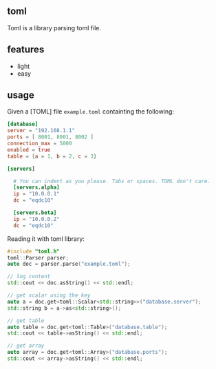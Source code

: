 ## toml
Toml is a library parsing toml file.

## features
- light
- easy

## usage
Given a [TOML] file `example.toml` containting the following:

```toml
[database]
server = "192.168.1.1"
ports = [ 8001, 8001, 8002 ]
connection_max = 5000
enabled = true
table = {a = 1, b = 2, c = 3}

[servers]

  # You can indent as you please. Tabs or spaces. TOML don't care.
  [servers.alpha]
  ip = "10.0.0.1"
  dc = "eqdc10"

  [servers.beta]
  ip = "10.0.0.2"
  dc = "eqdc10"
```

Reading it with toml library:
```cpp
#include "toml.h"
toml::Parser parser;
auto doc = parser.parse("example.toml");

// log content
std::cout << doc.asString() << std::endl;

// get scalar using the key
auto a = doc.get<toml::Scalar<std::string>>("database.server");
std::string b = a->as<std::string>();

// get table
auto table = doc.get<toml::Table>("database.table");
std::cout << table->asString() << std::endl;

// get array
auto array = doc.get<toml::Array>("database.ports");
std::cout << array->asString() << std::endl;
```